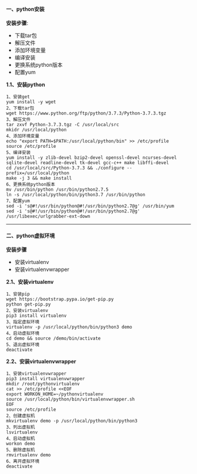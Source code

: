 #### 一、python安装
**安装步骤**:
- 下载tar包
- 解压文件
- 添加环境变量
- 编译安装
- 更换系统python版本
- 配置yum

**1.1、安装python**
```shell
1、安装get
yum install -y wget
2、下载tar包
wget https://www.python.org/ftp/python/3.7.3/Python-3.7.3.tgz
3、解压文件
tar zxvf Python-3.7.3.tgz -C /usr/local/src
mkidr /usr/local/python
4、添加环境变量
echo "export PATH=$PATH:/usr/local/python/bin" >> /etc/profile
source /etc/profile
5、编译安装
yum install -y zlib-devel bzip2-devel openssl-devel ncurses-devel sqlite-devel readline-devel tk-devel gcc-c++ make libffi-devel
cd /usr/local/src/Python-3.7.3 && ./configure --prefix=/usr/local/python
make -j 3 && make install
6、更换系统python版本
mv /usr/bin/python /usr/bin/python2.7.5
ln -s /usr/local/python/bin/python3.7 /usr/bin/python
7、配置yum
sed -i 's@#!/usr/bin/python@#!/usr/bin/python2.7@g' /usr/bin/yum
sed -i 's@#!/usr/bin/python@#!/usr/bin/python2.7@g' /usr/libexec/urlgrabber-ext-down
```
------
#### 二、python虚拟环境
**安装步骤**
- 安装virtualenv
- 安装virtualenvwrapper

**2.1、安装virtualenv**
```shell
1、安装pip
wget https://bootstrap.pypa.io/get-pip.py
python get-pip.py
2、安装virtualenv
pip3 install virtualenv
3、指定虚拟环境
virtualenv -p /usr/local/python/bin/python3 demo
4、启动虚拟环境
cd demo && source /demo/bin/activate
5、退出虚拟环境
deactivate
```
**2.2、安装virtualenvwrapper**
```shell
1、安装virtualenvwrapper
pip3 install virtualenvwrapper
mkdir /root/pythonvirtualenv
cat >> /etc/profile <<EOF
export WORKON_HOME=~/pythonvirtualenv
source /usr/local/python/bin/virtualenvwrapper.sh
EOF
source /etc/profile
2、创建虚拟机
mkvirtualenv demo -p /usr/local/python/bin/python3
3、列出虚拟机
lsvirtualenv
4、启动虚拟机
workon demo
5、删除虚拟机
rmvirtualenv demo
6、离开虚拟环境
deactivate
```
